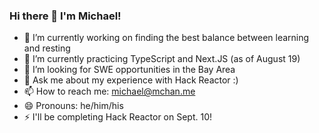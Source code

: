 ### Hi there 👋 I'm Michael!

- 🔭 I’m currently working on finding the best balance between learning and resting
- 🌱 I’m currently practicing TypeScript and Next.JS (as of August 19)
- 🤔 I’m looking for SWE opportunities in the Bay Area
- 💬 Ask me about my experience with Hack Reactor :)
- 📫 How to reach me: michael@mchan.me
- 😄 Pronouns: he/him/his
- ⚡ I'll be completing Hack Reactor on Sept. 10!
